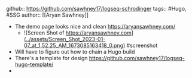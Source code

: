 github:: https://github.com/sawhney17/logseq-schrodinger
tags:: #Hugo, #SSG
author:: [[Aryan Sawhney]]

- The demo page looks nice and clean https://aryansawhney.com/
	- ![Screen Shot of https://aryansawhney.com](../assets/Screen_Shot_2023-01-07_at_1.52.25_AM_1673085163418_0.png) #screenshot
- Will have to figure out how to chain a Hugo build
- There's a template for design https://github.com/sawhney17/logseq-hugo-template/
-